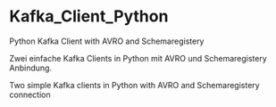 # Kafka_Client_Python
Python Kafka Client with AVRO and Schemaregistery

Zwei einfache Kafka Clients in Python mit AVRO und Schemaregistery Anbindung.

Two simple Kafka clients in Python with AVRO and Schemaregistery connection
